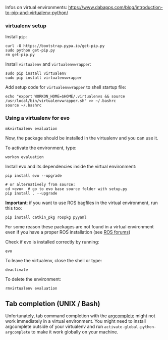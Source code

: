 Infos on virtual environments: https://www.dabapps.com/blog/introduction-to-pip-and-virtualenv-python/

### virtualenv setup

Install `pip`:

```shell
curl -O https://bootstrap.pypa.io/get-pip.py
sudo python get-pip.py
rm get-pip.py
```

Install `virtualenv` and `virtualenvwrapper`:
```shell
sudo pip install virtualenv
sudo pip install virtualenvwrapper
```

Add setup code for `virtualenvwrapper` to shell startup file:
```shell
echo "export WORKON_HOME=$HOME/.virtualenvs && source /usr/local/bin/virtualenvwrapper.sh" >> ~/.bashrc
source ~/.bashrc
```

### Using a virtualenv for evo

```shell
mkvirtualenv evaluation
```
Now, the package should be installed in the virtualenv and you can use it.

To activate the environment, type:
```shell
workon evaluation
```

Install evo and its dependencies inside the virtual environment:
```shell
pip install evo --upgrade

# or alternatively from source:
cd <evo>  # go to evo base source folder with setup.py
pip install . --upgrade
```

**Important**: if you want to use ROS bagfiles in the virtual environment, run this too:
```
pip install catkin_pkg rospkg pyyaml
``` 
For some reason these packages are not found in a virtual environment even if you have a proper ROS installation (see [ROS forums](https://answers.ros.org/question/85211/importerror-no-module-named-rospkg-on-hydro-solved/?answer=85331#post-id-85331))

Check if evo is installed correctly by running:
```
evo
```

To leave the virtualenv, close the shell or type:
```shell
deactivate
```

To delete the environment:
```shell
rmvirtualenv evaluation
```

## Tab completion (UNIX / Bash)
Unfortunately, tab command completion with the [argcomplete](https://github.com/kislyuk/argcomplete) might not work immediately in a virtual environment. You might need to install argcomplete outside of your virtualenv and run `activate-global-python-argcomplete` to make it work globally on your machine.
